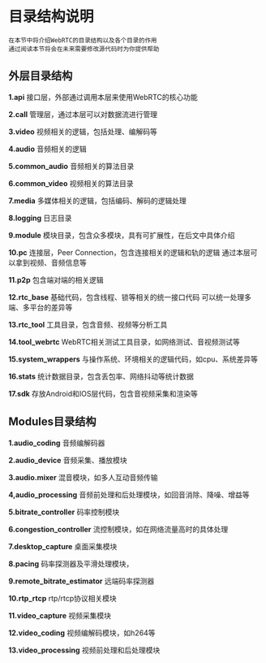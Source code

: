 # 目录结构说明

```
在本节中将介绍WebRTC的目录结构以及各个目录的作用
通过阅读本节将会在未来需要修改源代码时为你提供帮助
```

## 外层目录结构

**1.api**
接口层，外部通过调用本层来使用WebRTC的核心功能

**2.call**
管理层，通过本层可以对数据流进行管理

**3.video**
视频相关的逻辑，包括处理、编解码等

**4.audio**
音频相关的逻辑

**5.common_audio**
音频相关的算法目录

**6.common_video**
视频相关的算法目录

**7.media**
多媒体相关的逻辑，包括编码、解码的逻辑处理

**8.logging**
日志目录

**9.module**
模块目录，包含众多模块，具有可扩展性，在后文中具体介绍

**10.pc**
连接层，Peer Connection，包含连接相关的逻辑和轨的逻辑
通过本层可以拿到视频、音频信息等

**11.p2p**
包含端对端的相关逻辑

**12.rtc_base**
基础代码，包含线程、锁等相关的统一接口代码
可以统一处理多端、多平台的差异等

**13.rtc_tool**
工具目录，包含音频、视频等分析工具

**14.tool_webrtc**
WebRTC相关测试工具目录，如网络测试、音视频测试等

**15.system_wrappers**
与操作系统、环境相关的逻辑代码，如cpu、系统差异等

**16.stats**
统计数据目录，包含丢包率、网络抖动等统计数据

**17.sdk**
存放Android和IOS层代码，包含音视频采集和渲染等

## Modules目录结构

**1.audio_coding**
音频编解码器

**2.audio_device**
音频采集、播放模块

**3.audio.mixer**
混音模块，如多人互动音频传输

**4,audio_processing**
音频前处理和后处理模块，如回音消除、降噪、增益等

**5.bitrate_controller**
码率控制模块

**6.congestion_controller**
流控制模块，如在网络流量高时的具体处理

**7.desktop_capture**
桌面采集模块

**8.pacing**
码率探测器及平滑处理模块，

**9.remote_bitrate_estimator**
远端码率探测器

**10.rtp_rtcp**
rtp/rtcp协议相关模块

**11.video_capture**
视频采集模块

**12.video_coding**
视频编解码模块，如h264等

**13.video_processing**
视频前处理和后处理模块